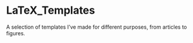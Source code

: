# LaTeX_Templates
A selection of templates I’ve made for different purposes, from articles to figures.
